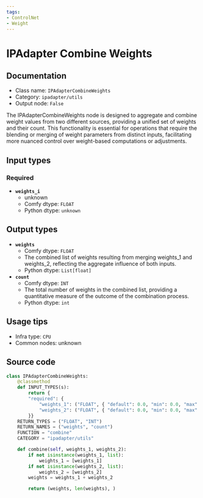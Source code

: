 ```yaml
---
tags:
- ControlNet
- Weight
---
```


# IPAdapter Combine Weights
## Documentation
- Class name: `IPAdapterCombineWeights`
- Category: `ipadapter/utils`
- Output node: `False`

The IPAdapterCombineWeights node is designed to aggregate and combine weight values from two different sources, providing a unified set of weights and their count. This functionality is essential for operations that require the blending or merging of weight parameters from distinct inputs, facilitating more nuanced control over weight-based computations or adjustments.
## Input types
### Required
- **`weights_i`**
    - unknown
    - Comfy dtype: `FLOAT`
    - Python dtype: `unknown`
## Output types
- **`weights`**
    - Comfy dtype: `FLOAT`
    - The combined list of weights resulting from merging weights_1 and weights_2, reflecting the aggregate influence of both inputs.
    - Python dtype: `List[float]`
- **`count`**
    - Comfy dtype: `INT`
    - The total number of weights in the combined list, providing a quantitative measure of the outcome of the combination process.
    - Python dtype: `int`
## Usage tips
- Infra type: `CPU`
- Common nodes: unknown


## Source code
```python
class IPAdapterCombineWeights:
    @classmethod
    def INPUT_TYPES(s):
        return {
        "required": {
            "weights_1": ("FLOAT", { "default": 0.0, "min": 0.0, "max": 1.0, "step": 0.05 }),
            "weights_2": ("FLOAT", { "default": 0.0, "min": 0.0, "max": 1.0, "step": 0.05 }),
        }}
    RETURN_TYPES = ("FLOAT", "INT")
    RETURN_NAMES = ("weights", "count")
    FUNCTION = "combine"
    CATEGORY = "ipadapter/utils"

    def combine(self, weights_1, weights_2):
        if not isinstance(weights_1, list):
            weights_1 = [weights_1]
        if not isinstance(weights_2, list):
            weights_2 = [weights_2]
        weights = weights_1 + weights_2

        return (weights, len(weights), )

```
